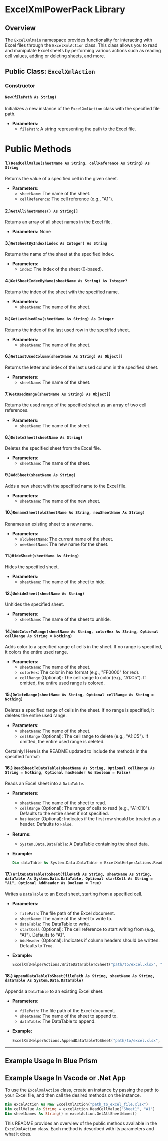 # ExcelXmlPowerPack Library

## Overview
The `ExcelXmlMain` namespace provides functionality for interacting with Excel files through the `ExcelXmlAction` class. This class allows you to read and manipulate Excel sheets by performing various actions such as reading cell values, adding or deleting sheets, and more.

## Public Class: `ExcelXmlAction`

### Constructor

#### `New(filePath As String)`
Initializes a new instance of the `ExcelXmlAction` class with the specified file path.

- **Parameters:**
  - `filePath`: A string representing the path to the Excel file.

# Public Methods

#### 1.) `ReadCellValue(sheetName As String, cellReference As String) As String`
Returns the value of a specified cell in the given sheet.

- **Parameters:**
  - `sheetName`: The name of the sheet.
  - `cellReference`: The cell reference (e.g., "A1").

#### 2.)`GetAllSheetNames() As String[]`
Returns an array of all sheet names in the Excel file.

- **Parameters:** None

#### 3.)`GetSheetByIndex(index As Integer) As String`
Returns the name of the sheet at the specified index.

- **Parameters:**
  - `index`: The index of the sheet (0-based).

#### 4.)`GetSheetIndexByName(sheetName As String) As Integer?`
Returns the index of the sheet with the specified name.

- **Parameters:**
  - `sheetName`: The name of the sheet.

#### 5.)`GetLastUsedRow(sheetName As String) As Integer`
Returns the index of the last used row in the specified sheet.

- **Parameters:**
  - `sheetName`: The name of the sheet.

#### 6.)`GetLastUsedColumn(sheetName As String) As Object[]`
Returns the letter and index of the last used column in the specified sheet.

- **Parameters:**
  - `sheetName`: The name of the sheet.

#### 7.)`GetUsedRange(sheetName As String) As Object[]`
Returns the used range of the specified sheet as an array of two cell references.

- **Parameters:**
  - `sheetName`: The name of the sheet.

#### 8.)`DeleteSheet(sheetName As String)`
Deletes the specified sheet from the Excel file.

- **Parameters:**
  - `sheetName`: The name of the sheet.

#### 9.)`AddSheet(sheetName As String)`
Adds a new sheet with the specified name to the Excel file.

- **Parameters:**
  - `sheetName`: The name of the new sheet.

#### 10.)`RenameSheet(oldSheetName As String, newSheetName As String)`
Renames an existing sheet to a new name.

- **Parameters:**
  - `oldSheetName`: The current name of the sheet.
  - `newSheetName`: The new name for the sheet.

#### 11.)`HideSheet(sheetName As String)`
Hides the specified sheet.

- **Parameters:**
  - `sheetName`: The name of the sheet to hide.

#### 12.)`UnhideSheet(sheetName As String)`
Unhides the specified sheet.

- **Parameters:**
  - `sheetName`: The name of the sheet to unhide.

#### 14.)`AddColorToRange(sheetName As String, colorHex As String, Optional cellRange As String = Nothing)`
Adds color to a specified range of cells in the sheet. If no range is specified, it colors the entire used range.

- **Parameters:**
  - `sheetName`: The name of the sheet.
  - `colorHex`: The color in hex format (e.g., "FF0000" for red).
  - `cellRange` (Optional): The cell range to color (e.g., "A1:C5"). If omitted, the entire used range is colored.

#### 15.)`DeleteRange(sheetName As String, Optional cellRange As String = Nothing)`
Deletes a specified range of cells in the sheet. If no range is specified, it deletes the entire used range.

- **Parameters:**
  - `sheetName`: The name of the sheet.
  - `cellRange` (Optional): The cell range to delete (e.g., "A1:C5"). If omitted, the entire used range is deleted.

Certainly! Here is the README updated to include the methods in the specified format:


#### 16.) `ReadSheetToDataTable(sheetName As String, Optional cellRange As String = Nothing, Optional hasHeader As Boolean = False)`
Reads an Excel sheet into a `DataTable`.

- **Parameters:**
  - `sheetName`: The name of the sheet to read.
  - `cellRange` (Optional): The range of cells to read (e.g., "A1:C10"). Defaults to the entire sheet if not specified.
  - `hasHeader` (Optional): Indicates if the first row should be treated as a header. Defaults to `False`.

- **Returns:**
  - `System.Data.DataTable`: A DataTable containing the sheet data.

- **Example:**
  ```vb
  Dim dataTable As System.Data.DataTable = ExcelXmlHelperActions.ReadSheetToDataTable("Sheet1", "A1:C10", True)
  ```

#### 17.) `WriteDataTableToSheet(filePath As String, sheetName As String, dataTable As System.Data.DataTable, Optional startCell As String = "A1", Optional AddHeader As Boolean = True)`
Writes a `DataTable` to an Excel sheet, starting from a specified cell.

- **Parameters:**
  - `filePath`: The file path of the Excel document.
  - `sheetName`: The name of the sheet to write to.
  - `dataTable`: The DataTable to write.
  - `startCell` (Optional): The cell reference to start writing from (e.g., "A1"). Defaults to "A1".
  - `AddHeader` (Optional): Indicates if column headers should be written. Defaults to `True`.

- **Example:**
  ```vb
  ExcelXmlHelperActions.WriteDataTableToSheet("path/to/excel.xlsx", "Sheet1", dataTable, "A1", True)
  ```

#### 18.) `AppendDataTableToSheet(filePath As String, sheetName As String, dataTable As System.Data.DataTable)`
Appends a `DataTable` to an existing Excel sheet.

- **Parameters:**
  - `filePath`: The file path of the Excel document.
  - `sheetName`: The name of the sheet to append to.
  - `dataTable`: The DataTable to append.

- **Example:**
  ```vb
  ExcelXmlHelperActions.AppendDataTableToSheet("path/to/excel.xlsx", "Sheet1", dataTable)
  ```
-----------------

## Example Usage In Blue Prism

## Example Usage In Vscode or .Net App
To use the `ExcelXmlAction` class, create an instance by passing the path to your Excel file, and then call the desired methods on the instance.

```vb
Dim excelAction As New ExcelXmlAction("path_to_excel_file.xlsx")
Dim cellValue As String = excelAction.ReadCellValue("Sheet1", "A1")
Dim sheetNames As String() = excelAction.GetAllSheetNames()
```

This README provides an overview of the public methods available in the `ExcelXmlAction` class. Each method is described with its parameters and what it does.
